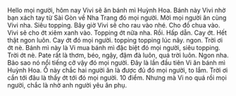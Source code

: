 Hello mọi người, hôm nay Vivi sẽ ăn bánh mì Huỳnh Hoa. Bánh này Vivi nhờ bạn xách tay từ Sài Gòn về Nha Trang đó mọi người. Mời mọi người ăn cùng Vivi nha. Siêu topping. Bây giờ Vivi sẽ cho rau vào nhé. Cho đồ chua vào. Vivi sẽ cho ớt xiêm xanh vào. Topping ớt nữa nha. Rồi. Hấp dẫn. Cay ớt. Hết thật ngon luôn. Cay ớt đó mọi người. topping topping lúc nãy. ngon. Trời ơi ớt nè. Bánh mì này là Vi mua bánh mì đặc biệt đó mọi người, siêu topping. Trời ớt nè. Pate rất là thơm, béo, ngậy, đậm đà luôn, quá trời luôn. Ngon nha. Bảo sao nó nổi tiếng cỡ vậy đó mọi người. Đây là lần đầu tiên Vi ăn bánh mì Huỳnh Hoa. Ổ này chắc hai người ăn là được đủ đó mọi người, to lắm. Trời ơi cắn tới đâu là thấy ớt tới đó mọi người. 10 điểm. Nhưng mà Vi no quá rồi mọi người, chắc là nhờ anh người yêu ăn phụ.